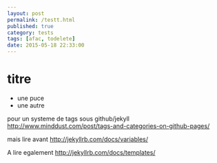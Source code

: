 ```yaml
---
layout: post
permalink: /testt.html
published: true
category: tests
tags: [afac, todelete]
date: 2015-05-18 22:33:00
---
```


# titre

- une puce
- une autre

pour un systeme de tags sous github/jekyll
http://www.minddust.com/post/tags-and-categories-on-github-pages/

mais lire avant
http://jekyllrb.com/docs/variables/


A lire egalement
http://jekyllrb.com/docs/templates/

